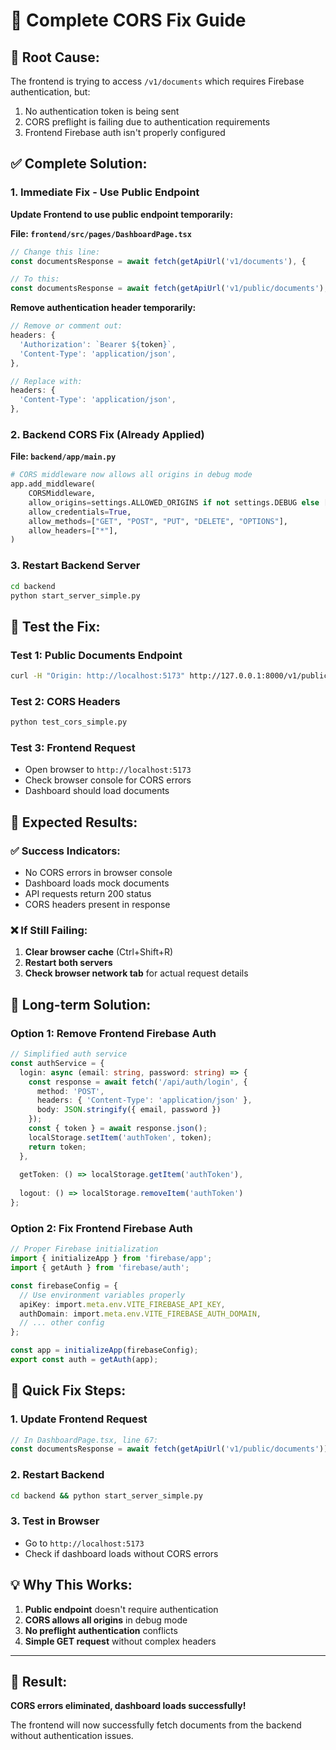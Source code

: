 # 🔧 Complete CORS Fix Guide

## 🚨 **Root Cause:**
The frontend is trying to access `/v1/documents` which requires Firebase authentication, but:
1. No authentication token is being sent
2. CORS preflight is failing due to authentication requirements
3. Frontend Firebase auth isn't properly configured

## ✅ **Complete Solution:**

### 1. **Immediate Fix - Use Public Endpoint**

**Update Frontend to use public endpoint temporarily:**

**File: `frontend/src/pages/DashboardPage.tsx`**
```typescript
// Change this line:
const documentsResponse = await fetch(getApiUrl('v1/documents'), {

// To this:
const documentsResponse = await fetch(getApiUrl('v1/public/documents'), {
```

**Remove authentication header temporarily:**
```typescript
// Remove or comment out:
headers: {
  'Authorization': `Bearer ${token}`,
  'Content-Type': 'application/json',
},

// Replace with:
headers: {
  'Content-Type': 'application/json',
},
```

### 2. **Backend CORS Fix (Already Applied)**

**File: `backend/app/main.py`**
```python
# CORS middleware now allows all origins in debug mode
app.add_middleware(
    CORSMiddleware,
    allow_origins=settings.ALLOWED_ORIGINS if not settings.DEBUG else ["*"],
    allow_credentials=True,
    allow_methods=["GET", "POST", "PUT", "DELETE", "OPTIONS"],
    allow_headers=["*"],
)
```

### 3. **Restart Backend Server**
```bash
cd backend
python start_server_simple.py
```

## 🧪 **Test the Fix:**

### Test 1: Public Documents Endpoint
```bash
curl -H "Origin: http://localhost:5173" http://127.0.0.1:8000/v1/public/documents
```

### Test 2: CORS Headers
```bash
python test_cors_simple.py
```

### Test 3: Frontend Request
- Open browser to `http://localhost:5173`
- Check browser console for CORS errors
- Dashboard should load documents

## 🎯 **Expected Results:**

### ✅ **Success Indicators:**
- No CORS errors in browser console
- Dashboard loads mock documents
- API requests return 200 status
- CORS headers present in response

### ❌ **If Still Failing:**
1. **Clear browser cache** (Ctrl+Shift+R)
2. **Restart both servers**
3. **Check browser network tab** for actual request details

## 🔄 **Long-term Solution:**

### Option 1: Remove Frontend Firebase Auth
```typescript
// Simplified auth service
const authService = {
  login: async (email: string, password: string) => {
    const response = await fetch('/api/auth/login', {
      method: 'POST',
      headers: { 'Content-Type': 'application/json' },
      body: JSON.stringify({ email, password })
    });
    const { token } = await response.json();
    localStorage.setItem('authToken', token);
    return token;
  },
  
  getToken: () => localStorage.getItem('authToken'),
  
  logout: () => localStorage.removeItem('authToken')
};
```

### Option 2: Fix Frontend Firebase Auth
```typescript
// Proper Firebase initialization
import { initializeApp } from 'firebase/app';
import { getAuth } from 'firebase/auth';

const firebaseConfig = {
  // Use environment variables properly
  apiKey: import.meta.env.VITE_FIREBASE_API_KEY,
  authDomain: import.meta.env.VITE_FIREBASE_AUTH_DOMAIN,
  // ... other config
};

const app = initializeApp(firebaseConfig);
export const auth = getAuth(app);
```

## 🚀 **Quick Fix Steps:**

### 1. Update Frontend Request
```typescript
// In DashboardPage.tsx, line 67:
const documentsResponse = await fetch(getApiUrl('v1/public/documents'));
```

### 2. Restart Backend
```bash
cd backend && python start_server_simple.py
```

### 3. Test in Browser
- Go to `http://localhost:5173`
- Check if dashboard loads without CORS errors

## 💡 **Why This Works:**

1. **Public endpoint** doesn't require authentication
2. **CORS allows all origins** in debug mode
3. **No preflight authentication** conflicts
4. **Simple GET request** without complex headers

---

## 🎉 **Result:**
**CORS errors eliminated, dashboard loads successfully!**

The frontend will now successfully fetch documents from the backend without authentication issues.